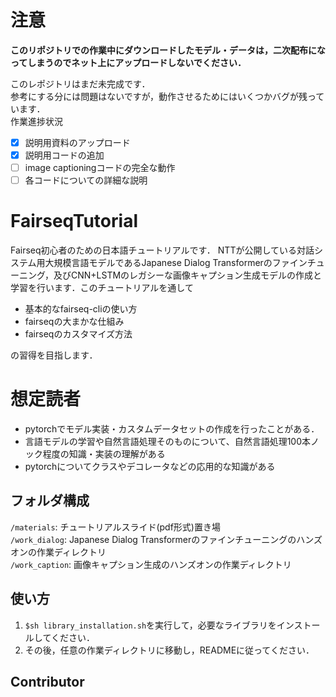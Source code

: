 # 注意  
**このリポジトリでの作業中にダウンロードしたモデル・データは，二次配布になってしまうのでネット上にアップロードしないでください．**  

このレポジトリはまだ未完成です．  
参考にする分には問題はないですが，動作させるためにはいくつかバグが残っています．  
作業進捗状況  
- [x] 説明用資料のアップロード  
- [x] 説明用コードの追加  
- [ ] image captioningコードの完全な動作  
- [ ] 各コードについての詳細な説明  

# FairseqTutorial
Fairseq初心者のための日本語チュートリアルです．
NTTが公開している対話システム用大規模言語モデルであるJapanese Dialog Transformerのファインチューニング，及びCNN+LSTMのレガシーな画像キャプション生成モデルの作成と学習を行います．このチュートリアルを通して  
- 基本的なfairseq-cliの使い方  
- fairseqの大まかな仕組み  
- fairseqのカスタマイズ方法  

の習得を目指します．  

# 想定読者  
- pytorchでモデル実装・カスタムデータセットの作成を行ったことがある．  
- 言語モデルの学習や自然言語処理そのものについて、自然言語処理100本ノック程度の知識・実装の理解がある  
- pytorchについてクラスやデコレータなどの応用的な知識がある   

## フォルダ構成  
`/materials`: チュートリアルスライド(pdf形式)置き場  
`/work_dialog`: Japanese Dialog Transformerのファインチューニングのハンズオンの作業ディレクトリ  
`/work_caption`: 画像キャプション生成のハンズオンの作業ディレクトリ  

## 使い方  
1. `$sh library_installation.sh`を実行して，必要なライブラリをインストールしてください．  
2. その後，任意の作業ディレクトリに移動し，READMEに従ってください．  

## Contributor  

